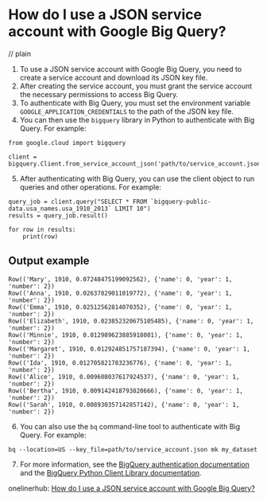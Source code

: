 # How do I use a JSON service account with Google Big Query?
// plain

1. To use a JSON service account with Google Big Query, you need to create a service account and download its JSON key file.
2. After creating the service account, you must grant the service account the necessary permissions to access Big Query.
3. To authenticate with Big Query, you must set the environment variable `GOOGLE_APPLICATION_CREDENTIALS` to the path of the JSON key file.
4. You can then use the `bigquery` library in Python to authenticate with Big Query. For example:
```
from google.cloud import bigquery

client = bigquery.Client.from_service_account_json('path/to/service_account.json')
```
5. After authenticating with Big Query, you can use the client object to run queries and other operations. For example:
```
query_job = client.query("SELECT * FROM `bigquery-public-data.usa_names.usa_1910_2013` LIMIT 10")
results = query_job.result()

for row in results:
    print(row)
```
## Output example

```
Row(('Mary', 1910, 0.07248475199092562), {'name': 0, 'year': 1, 'number': 2})
Row(('Anna', 1910, 0.02637829011019772), {'name': 0, 'year': 1, 'number': 2})
Row(('Emma', 1910, 0.02512562814070352), {'name': 0, 'year': 1, 'number': 2})
Row(('Elizabeth', 1910, 0.023852320675105485), {'name': 0, 'year': 1, 'number': 2})
Row(('Minnie', 1910, 0.012989623885918001), {'name': 0, 'year': 1, 'number': 2})
Row(('Margaret', 1910, 0.012924851757187394), {'name': 0, 'year': 1, 'number': 2})
Row(('Ida', 1910, 0.012705821783236776), {'name': 0, 'year': 1, 'number': 2})
Row(('Alice', 1910, 0.009608037617924537), {'name': 0, 'year': 1, 'number': 2})
Row(('Bertha', 1910, 0.009142418793820666), {'name': 0, 'year': 1, 'number': 2})
Row(('Sarah', 1910, 0.008930357142857142), {'name': 0, 'year': 1, 'number': 2})
```

6. You can also use the `bq` command-line tool to authenticate with Big Query. For example:
```
bq --location=US --key_file=path/to/service_account.json mk my_dataset
```
7. For more information, see the [BigQuery authentication documentation](https://cloud.google.com/bigquery/docs/authentication) and the [BigQuery Python Client Library documentation](https://googleapis.dev/python/bigquery/latest/index.html).

onelinerhub: [How do I use a JSON service account with Google Big Query?](https://onelinerhub.com/google-big-query/how-do-i-use-a-json-service-account-with-google-big-query)